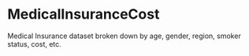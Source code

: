 # MedicalInsuranceCost
Medical Insurance dataset broken down by age, gender, region, smoker status, cost, etc.
